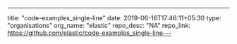 ---
title: "code-examples_single-line"
date: 2019-06-16T17:46:11+05:30
type: "organisations"
org_name: "elastic"
repo_desc: "NA"
repo_link: https://github.com/elastic/code-examples_single-line---